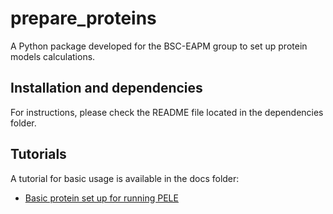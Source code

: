 # prepare_proteins
A Python package developed for the BSC-EAPM group to set up protein models calculations.

## Installation and dependencies

For instructions, please check the README file located in the dependencies folder.

## Tutorials

A tutorial for basic usage is available in the docs folder:

 * [Basic protein set up for running PELE](https://github.com/Martin-Floor/prepare_proteins/blob/main/docs/tutorial/01-BasicProteinSetUpForPELE/01-BasicProteinSetUpForPELE.ipynb)
